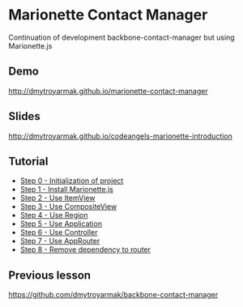 Marionette Contact Manager
========================

Continuation of development backbone-contact-manager but using Marionette.js

## Demo
http://dmytroyarmak.github.io/marionette-contact-manager

## Slides
http://dmytroyarmak.github.io/codeangels-marionette-introduction

## Tutorial
- [Step 0 - Initialization of project](https://github.com/dmytroyarmak/marionette-contact-manager/releases/tag/step-0)
- [Step 1 - Install Marionette.js](https://github.com/dmytroyarmak/marionette-contact-manager/releases/tag/step-1)
- [Step 2 - Use ItemView](https://github.com/dmytroyarmak/marionette-contact-manager/releases/tag/step-2)
- [Step 3 - Use CompositeView](https://github.com/dmytroyarmak/marionette-contact-manager/releases/tag/step-3)
- [Step 4 - Use Region](https://github.com/dmytroyarmak/marionette-contact-manager/releases/tag/step-4)
- [Step 5 - Use Application](https://github.com/dmytroyarmak/marionette-contact-manager/releases/tag/step-5)
- [Step 6 - Use Controller](https://github.com/dmytroyarmak/marionette-contact-manager/releases/tag/step-6)
- [Step 7 - Use AppRouter](https://github.com/dmytroyarmak/marionette-contact-manager/releases/tag/step-7)
- [Step 8 - Remove dependency to router](https://github.com/dmytroyarmak/marionette-contact-manager/releases/tag/step-8)

## Previous lesson
https://github.com/dmytroyarmak/backbone-contact-manager
